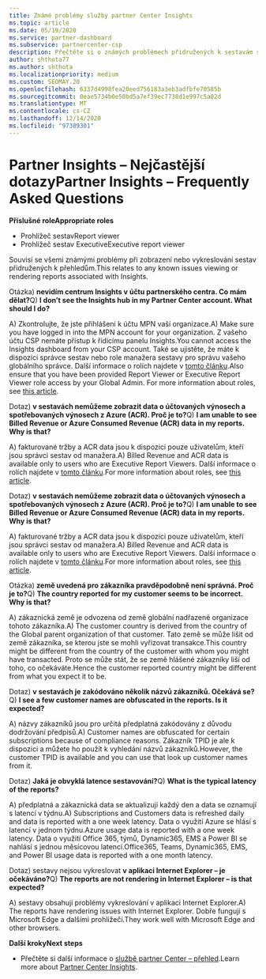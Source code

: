 ```yaml
---
title: Známé problémy služby partner Center Insights
ms.topic: article
ms.date: 05/19/2020
ms.service: partner-dashboard
ms.subservice: partnercenter-csp
description: Přečtěte si o známých problémech přidružených k sestavám služby partner Center Insights (PCI). Informace mohou zahrnovat známé problémy s vykreslováním nebo omezení vytváření sestav.
author: shthota77
ms.author: shthota
ms.localizationpriority: medium
ms.custom: SEOMAY.20
ms.openlocfilehash: 6337d4998fea20eed756183a3eb3adfbfe70585b
ms.sourcegitcommit: 0eae5734b0e50bd5a7ef39ec7738d1e997c5a02d
ms.translationtype: MT
ms.contentlocale: cs-CZ
ms.lasthandoff: 12/14/2020
ms.locfileid: "97389301"
---
```

# <a name="partner-insights--frequently-asked-questions"></a><span data-ttu-id="95fb6-104">Partner Insights – Nejčastější dotazy</span><span class="sxs-lookup"><span data-stu-id="95fb6-104">Partner Insights – Frequently Asked Questions</span></span>

<span data-ttu-id="95fb6-105">**Příslušné role**</span><span class="sxs-lookup"><span data-stu-id="95fb6-105">**Appropriate roles**</span></span>
- <span data-ttu-id="95fb6-106">Prohlížeč sestav</span><span class="sxs-lookup"><span data-stu-id="95fb6-106">Report viewer</span></span>
- <span data-ttu-id="95fb6-107">Prohlížeč sestav Executive</span><span class="sxs-lookup"><span data-stu-id="95fb6-107">Executive report viewer</span></span>

<span data-ttu-id="95fb6-108">Souvisí se všemi známými problémy při zobrazení nebo vykreslování sestav přidružených k přehledům.</span><span class="sxs-lookup"><span data-stu-id="95fb6-108">This relates to any known issues viewing or rendering reports associated with Insights.</span></span>

<span data-ttu-id="95fb6-109">Otázka) **nevidím centrum Insights v účtu partnerského centra. Co mám dělat?**</span><span class="sxs-lookup"><span data-stu-id="95fb6-109">Q) **I don’t see the Insights hub in my Partner Center account. What should I do?**</span></span>

<span data-ttu-id="95fb6-110">A) Zkontrolujte, že jste přihlášeni k účtu MPN vaší organizace.</span><span class="sxs-lookup"><span data-stu-id="95fb6-110">A) Make sure you have logged in into the MPN account for your organization.</span></span> <span data-ttu-id="95fb6-111">Z vašeho účtu CSP nemáte přístup k řídicímu panelu Insights.</span><span class="sxs-lookup"><span data-stu-id="95fb6-111">You cannot access the Insights dashboard from your CSP account.</span></span> <span data-ttu-id="95fb6-112">Také se ujistěte, že máte k dispozici správce sestav nebo role manažera sestavy pro správu vašeho globálního správce.  Další informace o rolích najdete v [tomto článku](https://docs.microsoft.com/partner-center/pci-roles).</span><span class="sxs-lookup"><span data-stu-id="95fb6-112">Also ensure that you have been provided Report Viewer or Executive Report Viewer role access by your Global Admin.  For more information about roles, see [this article](https://docs.microsoft.com/partner-center/pci-roles).</span></span>

<span data-ttu-id="95fb6-113">Dotaz) **v sestavách nemůžeme zobrazit data o účtovaných výnosech a spotřebovaných výnosech z Azure (ACR). Proč je to?**</span><span class="sxs-lookup"><span data-stu-id="95fb6-113">Q) **I am unable to see Billed Revenue or Azure Consumed Revenue (ACR) data in my reports. Why is that?**</span></span>

<span data-ttu-id="95fb6-114">A) fakturované tržby a ACR data jsou k dispozici pouze uživatelům, kteří jsou správci sestav od manažera.</span><span class="sxs-lookup"><span data-stu-id="95fb6-114">A) Billed Revenue and ACR data is available only to users who are Executive Report Viewers.</span></span>  <span data-ttu-id="95fb6-115">Další informace o rolích najdete v [tomto článku](https://docs.microsoft.com/partner-center/pci-roles).</span><span class="sxs-lookup"><span data-stu-id="95fb6-115">For more information about roles, see [this article](https://docs.microsoft.com/partner-center/pci-roles).</span></span>

<span data-ttu-id="95fb6-116">Dotaz) **v sestavách nemůžeme zobrazit data o účtovaných výnosech a spotřebovaných výnosech z Azure (ACR). Proč je to?**</span><span class="sxs-lookup"><span data-stu-id="95fb6-116">Q) **I am unable to see Billed Revenue or Azure Consumed Revenue (ACR) data in my reports. Why is that?**</span></span>

<span data-ttu-id="95fb6-117">A) fakturované tržby a ACR data jsou k dispozici pouze uživatelům, kteří jsou správci sestav od manažera.</span><span class="sxs-lookup"><span data-stu-id="95fb6-117">A) Billed Revenue and ACR data is available only to users who are Executive Report Viewers.</span></span> <span data-ttu-id="95fb6-118">Další informace o rolích najdete v [tomto článku](https://docs.microsoft.com/partner-center/pci-roles).</span><span class="sxs-lookup"><span data-stu-id="95fb6-118">For more information about roles, see [this article](https://docs.microsoft.com/partner-center/pci-roles).</span></span>

<span data-ttu-id="95fb6-119">Otázka) **země uvedená pro zákazníka pravděpodobně není správná. Proč je to?**</span><span class="sxs-lookup"><span data-stu-id="95fb6-119">Q) **The country reported for my customer seems to be incorrect. Why is that?**</span></span>

<span data-ttu-id="95fb6-120">A) zákaznická země je odvozena od země globální nadřazené organizace tohoto zákazníka.</span><span class="sxs-lookup"><span data-stu-id="95fb6-120">A) The customer country is derived from the country of the Global parent organization of that customer.</span></span> <span data-ttu-id="95fb6-121">Tato země se může lišit od země zákazníka, se kterou jste se mohli vyřizovat transakce.</span><span class="sxs-lookup"><span data-stu-id="95fb6-121">This country might be different from the country of the customer with whom you might have transacted.</span></span> <span data-ttu-id="95fb6-122">Proto se může stát, že se země hlášené zákazníky liší od toho, co očekáváte.</span><span class="sxs-lookup"><span data-stu-id="95fb6-122">Hence the customer reported country might be different from what you expect it to be.</span></span>

<span data-ttu-id="95fb6-123">Dotaz) **v sestavách je zakódováno několik názvů zákazníků. Očekává se?**</span><span class="sxs-lookup"><span data-stu-id="95fb6-123">Q) **I see a few customer names are obfuscated in the reports. Is it expected?**</span></span>

<span data-ttu-id="95fb6-124">A) názvy zákazníků jsou pro určitá předplatná zakódovány z důvodu dodržování předpisů.</span><span class="sxs-lookup"><span data-stu-id="95fb6-124">A) Customer names are obfuscated for certain subscriptions because of compliance reasons.</span></span> <span data-ttu-id="95fb6-125">Zákazník TPID je ale k dispozici a můžete ho použít k vyhledání názvů zákazníků.</span><span class="sxs-lookup"><span data-stu-id="95fb6-125">However, the customer TPID is available and you can use that look up customer names from it.</span></span>

<span data-ttu-id="95fb6-126">Dotaz) **Jaká je obvyklá latence sestavování?**</span><span class="sxs-lookup"><span data-stu-id="95fb6-126">Q) **What is the typical latency of the reports?**</span></span>

<span data-ttu-id="95fb6-127">A) předplatná a zákaznická data se aktualizují každý den a data se oznamují s latencí v týdnu.</span><span class="sxs-lookup"><span data-stu-id="95fb6-127">A) Subscriptions and Customers data is refreshed daily and data is reported with a one week latency.</span></span> <span data-ttu-id="95fb6-128">Data o využití Azure se hlásí s latencí v jednom týdnu.</span><span class="sxs-lookup"><span data-stu-id="95fb6-128">Azure usage data is reported with a one week latency.</span></span> <span data-ttu-id="95fb6-129">Data o využití Office 365, týmů, Dynamic365, EMS a Power BI se nahlásí s jednou měsícovou latencí.</span><span class="sxs-lookup"><span data-stu-id="95fb6-129">Office365, Teams, Dynamic365, EMS, and Power BI usage data is reported with a one month latency.</span></span>

<span data-ttu-id="95fb6-130">Dotaz) sestavy nejsou vykreslovat **v aplikaci Internet Explorer – je očekáváno?**</span><span class="sxs-lookup"><span data-stu-id="95fb6-130">Q) **The reports are not rendering in Internet Explorer – is that expected?**</span></span>

<span data-ttu-id="95fb6-131">A) sestavy obsahují problémy vykreslování v aplikaci Internet Explorer.</span><span class="sxs-lookup"><span data-stu-id="95fb6-131">A)  The reports have rendering issues with Internet Explorer.</span></span> <span data-ttu-id="95fb6-132">Dobře fungují s Microsoft Edge a dalšími prohlížeči.</span><span class="sxs-lookup"><span data-stu-id="95fb6-132">They work well with Microsoft Edge and other browsers.</span></span>

<span data-ttu-id="95fb6-133">**Další kroky**</span><span class="sxs-lookup"><span data-stu-id="95fb6-133">**Next steps**</span></span>

- <span data-ttu-id="95fb6-134">Přečtěte si další informace o [službě partner Center – přehled](partner-center-insights.md).</span><span class="sxs-lookup"><span data-stu-id="95fb6-134">Learn more about [Partner Center Insights](partner-center-insights.md).</span></span>
